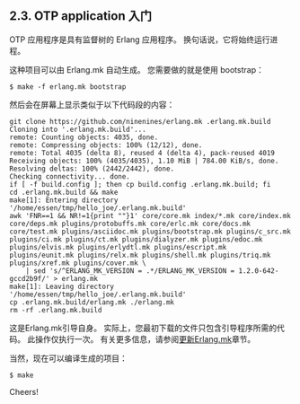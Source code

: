 ## 2.3. OTP application 入门

OTP 应用程序是具有监督树的 Erlang 应用程序。 换句话说，它将始终运行进程。

这种项目可以由 Erlang.mk 自动生成。 您需要做的就是使用 bootstrap：
```
$ make -f erlang.mk bootstrap
```
然后会在屏幕上显示类似于以下代码段的内容：
```
git clone https://github.com/ninenines/erlang.mk .erlang.mk.build
Cloning into '.erlang.mk.build'...
remote: Counting objects: 4035, done.
remote: Compressing objects: 100% (12/12), done.
remote: Total 4035 (delta 8), reused 4 (delta 4), pack-reused 4019
Receiving objects: 100% (4035/4035), 1.10 MiB | 784.00 KiB/s, done.
Resolving deltas: 100% (2442/2442), done.
Checking connectivity... done.
if [ -f build.config ]; then cp build.config .erlang.mk.build; fi
cd .erlang.mk.build && make
make[1]: Entering directory '/home/essen/tmp/hello_joe/.erlang.mk.build'
awk 'FNR==1 && NR!=1{print ""}1' core/core.mk index/*.mk core/index.mk core/deps.mk plugins/protobuffs.mk core/erlc.mk core/docs.mk core/test.mk plugins/asciidoc.mk plugins/bootstrap.mk plugins/c_src.mk plugins/ci.mk plugins/ct.mk plugins/dialyzer.mk plugins/edoc.mk plugins/elvis.mk plugins/erlydtl.mk plugins/escript.mk plugins/eunit.mk plugins/relx.mk plugins/shell.mk plugins/triq.mk plugins/xref.mk plugins/cover.mk \
    | sed 's/^ERLANG_MK_VERSION = .*/ERLANG_MK_VERSION = 1.2.0-642-gccd2b9f/' > erlang.mk
make[1]: Leaving directory '/home/essen/tmp/hello_joe/.erlang.mk.build'
cp .erlang.mk.build/erlang.mk ./erlang.mk
rm -rf .erlang.mk.build
```

这是Erlang.mk引导自身。 实际上，您最初下载的文件只包含引导程序所需的代码。 此操作仅执行一次。 有关更多信息，请参阅[更新Erlang.mk](https://erlang.mk/guide/updating.html)章节。

当然，现在可以编译生成的项目：
```
$ make
```
Cheers!
